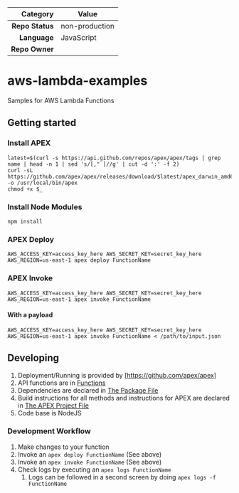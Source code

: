 <!-- CH Repo Tracking Data version 1.0.2 -->
|     Category     |         Value         |
| ---------------: | --------------------- |
| **Repo Status**  | non-production |
| **Language**     | JavaScript          |
| **Repo Owner**   |   |
<!-- If you use any of the following fields, please delete "Repo Owner", above,
     as it then becomes ambiguous.  If you add fields, please update the script
     at walker-github-ranger. -->
<!--
| **Repo PoC**     | <One or more humans>  |
| **Repo Oncall**  | <Link to PagerDuty>   |
| **Repo Team Owner** | <Name of owning team> |
-->


# aws-lambda-examples

Samples for AWS Lambda Functions

## Getting started

### Install APEX

```
latest=$(curl -s https://api.github.com/repos/apex/apex/tags | grep name | head -n 1 | sed 's/[," ]//g' | cut -d ':' -f 2)
curl -sL https://github.com/apex/apex/releases/download/$latest/apex_darwin_amd64 -o /usr/local/bin/apex
chmod +x $_
```

### Install Node Modules

```
npm install
```

### APEX Deploy

```
AWS_ACCESS_KEY=access_key_here AWS_SECRET_KEY=secret_key_here AWS_REGION=us-east-1 apex deploy FunctionName
```

### APEX Invoke

```
AWS_ACCESS_KEY=access_key_here AWS_SECRET_KEY=secret_key_here AWS_REGION=us-east-1 apex invoke FunctionName
```

#### With a payload

```
AWS_ACCESS_KEY=access_key_here AWS_SECRET_KEY=secret_key_here AWS_REGION=us-east-1 apex invoke FunctionName < /path/to/input.json
```

## Developing

1. Deployment/Running is provided by [https://github.com/apex/apex]
1. API functions are in [Functions](./functions)
1. Dependencies are declared in [The Package File](./package.json)
1. Build instructions for all methods and instructions for APEX are declared in [The APEX Project File](./project.json)
1. Code base is NodeJS

### Development Workflow

1. Make changes to your function
1. Invoke an `apex deploy FunctionName` (See above)
1. Invoke an `apex invoke FunctionName` (See above)
1. Check logs by executing an `apex logs FunctionName`
    1. Logs can be followed in a second screen by doing `apex logs -f FunctionName`